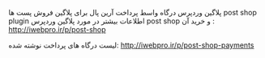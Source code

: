 ﻿پلاگین وردپرس درگاه واسط پرداخت آرین پال
برای پلاگین فروش پست ها post shop plugin
اطلاعات بیشتر در مورد پلاگین وردپرس post shop و خرید آن :
http://iwebpro.ir/p/post-shop

لیست درگاه های پرداخت نوشته شده:
http://iwebpro.ir/p/post-shop-payments
